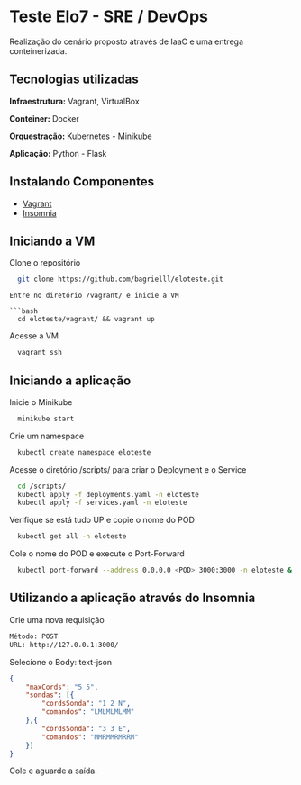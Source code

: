 
# Teste Elo7 - SRE / DevOps

Realização do cenário proposto através de IaaC e uma entrega conteinerizada.  

## Tecnologias utilizadas

**Infraestrutura:** Vagrant, VirtualBox

**Conteiner:** Docker

**Orquestração:** Kubernetes - Minikube

**Aplicação:** Python - Flask




## Instalando Componentes

- [Vagrant](https://linuxize.com/post/how-to-install-vagrant-on-ubuntu-18-04/) 
- [Insomnia](https://insomnia.rest/download) 


## Iniciando a VM
Clone o repositório 
```bash
  git clone https://github.com/bagrielll/eloteste.git
```

```
Entre no diretório /vagrant/ e inicie a VM

```bash
  cd eloteste/vagrant/ && vagrant up
```
Acesse a VM

```bash
  vagrant ssh

```
## Iniciando a aplicação
Inicie o Minikube

```bash
  minikube start
```
Crie um namespace

```bash
  kubectl create namespace eloteste
```
Acesse o diretório /scripts/ para criar o Deployment e o Service
```bash
  cd /scripts/ 
  kubectl apply -f deployments.yaml -n eloteste
  kubectl apply -f services.yaml -n eloteste
```

Verifique se está tudo UP e copie o nome do POD
```bash
  kubectl get all -n eloteste
```

Cole o nome do POD e execute o Port-Forward
```bash
  kubectl port-forward --address 0.0.0.0 <POD> 3000:3000 -n eloteste & 
```

## Utilizando a aplicação através do Insomnia
Crie uma nova requisição
```bash
Método: POST
URL: http://127.0.0.1:3000/ 
```

Selecione o Body: text-json
```JSON
{
    "maxCords": "5 5",
    "sondas": [{
        "cordsSonda": "1 2 N",
        "comandos": "LMLMLMLMM"
    },{
        "cordsSonda": "3 3 E",
        "comandos": "MMRMMRMRRM"
    }]
}
```
Cole e aguarde a saída.

